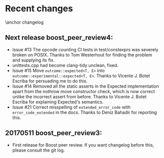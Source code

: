 # Recent changes
\anchor changelog

## Next release boost_peer_review4:
- Issue #13 The opcode counting CI tests in test/constexprs was severely broken on POSIX.
Thanks to Tom Westerhout for finding the problem and supplying its fix.
- unittests.cpp had become clang-tidy unclean, fixed.
- Issue #15 Move `outcome::expected<T, E>` into `outcome::experimental::expected<T, E>`. Thanks to
Vicente J. Botet Escriba for persuading me to do this.
- Issue #14 Removed all the static asserts in the Expected implementation apart from the nothrow
move constructor check, which is now correct unlike the incorrect assert from before. Thanks to
Vicente J. Botet Escriba for explaining Expected's semantics.
- Issue #21 Correct misspelling of `extended_error_code` with `error_code_extended` in the docs.
Thanks to Deniz Bahadir for reporting this.


## 20170511 boost_peer_review3:
- First release for Boost peer review. If you want changelog before this, please consult the git log.
